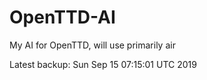 # OpenTTD-AI
My AI for OpenTTD, will use primarily air

Latest backup: Sun Sep 15 07:15:01 UTC 2019
